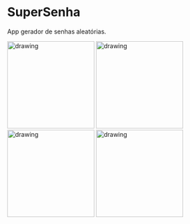 # SuperSenha
App gerador de senhas aleatórias. 

<span>
  <img src="https://user-images.githubusercontent.com/56967435/210909355-b2945ad9-8d2c-4ab6-9976-b5e7882764dc.png" alt="drawing" width="200"/>
  <img src="https://user-images.githubusercontent.com/56967435/210909363-5e8173e2-3007-4f27-8eb8-cfbf7fb401e1.png" alt="drawing" width="200"/>
  <img src="https://user-images.githubusercontent.com/56967435/210909364-02fd588a-aa47-470c-96a8-37f0686a2f3c.png" alt="drawing" width="200"/>
  <img src="https://user-images.githubusercontent.com/56967435/210909365-14068d7f-3933-454b-b4fe-24a8a6469f4e.png" alt="drawing" width="200"/>
</span>
